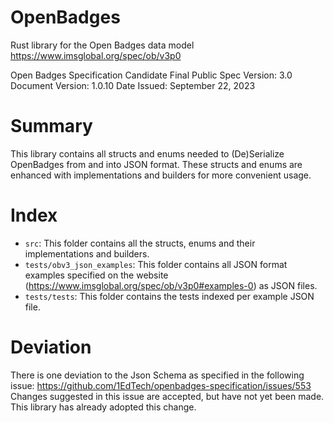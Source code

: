 # OpenBadges
Rust library for the Open Badges data model
https://www.imsglobal.org/spec/ob/v3p0

Open Badges Specification
Candidate Final Public
Spec Version:       3.0
Document Version:   1.0.10
Date Issued:        September 22, 2023

# Summary
This library contains all structs and enums needed to (De)Serialize OpenBadges from and into JSON format. These structs and enums are enhanced with implementations and builders for more convenient usage.

# Index

- `src`: This folder contains all the structs, enums and their implementations and builders.
- `tests/obv3_json_examples`: This folder contains all JSON format examples specified on the website (https://www.imsglobal.org/spec/ob/v3p0#examples-0) as JSON files.
- `tests/tests`: This folder contains the tests indexed per example JSON file.

# Deviation
There is one deviation to the Json Schema as specified in the following issue:
https://github.com/1EdTech/openbadges-specification/issues/553
Changes suggested in this issue are accepted, but have not yet been made.
This library has already adopted this change.

